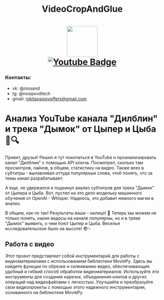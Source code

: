 <h1 align="center">VideoCropAndGlue <a href="https://daniilshat.ru/" target="_blank"></a> 
  <h1 align="center"></a> 
<div id="header" align="center">
  <img src="https://media.giphy.com/media/M9gbBd9nbDrOTu1Mqx/giphy.gif" width="100"/>
</div>
<div id="badges">
  <a href="https://www.youtube.com/channel/UCekelGkIouTx_uAiMQzG0nw">
    <img src="https://img.shields.io/badge/YouTube-red?style=for-the-badge&logo=youtube&logoColor=white" alt="Youtube Badge"/>
  </a>
</div>

### Контакты:
- vk: @niosand
- tg: @nosipovdtech
- gmail: nikitaosipovoffers@gmail.com

# Анализ YouTube канала "Дилблин" и трека "Дымок" от Цыпер и Цыба 🎵🔍

Привет, друзья! Решил я тут покопаться в YouTube и проанализировать канал "Дилблин" с помощью API ключа. Посмотрел, сколько там просмотров, лайков, в общем, статистику на видео. Также влез в субтитры - вылавливал оттуда популярные слова, чтоб понять, что за темы канал разрабатывает.

А еще, не удержался и подкинул анализ субтитров для трека "Дымок" от Цыпера и Цыба. Вот, пустил на это дело модельку машинного обучения от OpenAI - Whisper. Надеюсь, это добавит немного магии в анализ.

В общем, как-то так! Результаты ваши - налицо! 🚀 Теперь мы можем не только понять, какие видосы на канале популярны, но и в треке "Дымок" выявить, о чем поют Цыпер и Цыба. Веселье исследовательское было на высоте! 😎✨

## Работа с видео

Этот проект представляет собой инструментарий для работы с видеоматериалами с использованием библиотеки MoviePy. Здесь вы найдете функции по обрезке и склеиванию видео, обеспечивающие удобный и гибкий способ обработки видеоматериалов. Используйте эти инструменты для создания нарезок, объединения клипов и других операций над видеофайлами с легкостью. Улучшайте и преобразуйте свои видеопроекты с помощью этого надежного инструментария, основанного на библиотеке MoviePy.

